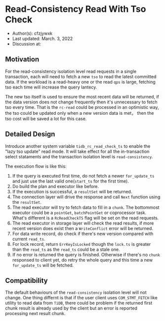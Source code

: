 # Read-Consistency Read With Tso Check

- Author(s): cfzjywxk
- Last updated: March. 3, 2022
- Discussion at:

## Motivation

For the read-consistency isolation level read requests in a single transaction, each will need to fetch a new `tso` to read the latest committed data.
If the workload is a read-heavy one or the read `qps` is large, fetching tso each time will increase the query lantecy.

The new tso itself is used to ensure the most recent data will be returned, if the data version does not change frequently then it's unnecessary to fetch tso every time.
That is the `rc-read` could be processed in an optimistic way, the tso could be updated only when a new version data is met， then the tso cost will be saved a lot for this case.

## Detailed Design

Introduce another system variable `tidb_rc_read_check_ts` to enable the "lazy tso update" read mode. It will take effect for all the in-transaction select stataments and the
transaction isolation level is `read-consistency`.

The execution flow is like this:

1. If the query is executed first time, do not fetch a newer `for_update_ts` and just use the last valid one(`start_ts` for the first time).
2. Do build the plan and executor like before.
3. If the execution is successful, a `resultSet` will be returned.
4. The connection layer will drive the response and call `Next` function using the `resultSet`.
5. The read executor will try to fetch data to fill in a `chunk`. The bottommost executor could be a `pointGet`, `batchPointGet` or coprocessor task. What's different is a `RcReadCheckTS` flag will be set on the read requests.
6. The read executor in storage layer will check the read results, if more recent version does exist then a `WriteConflict` error will be returned.
7. For data write record, do check if there's new version compared with current `read_ts`.
8. For lock record, return `ErrKeyIsLocked` though the `lock.ts` is greater than the `read_ts` as the `read_ts` could be a stale one.
9. If no error is returned the query is finished. Otherwise if there's no `chunk` responsed to client yet, do retry the whole query and this time a new `for_update_ts` will be fetched.


## Compatibility

The default behaviours of the `read-consistency` isolation level will not change. One thing differnt is that if the user client uses `COM_STMT_FETCH` like utility to read data from `TiDB`,
there could be problem if the returned first chunk result is already used by the client but an error is reported processing next result chunk.
